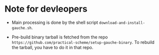 # Note for devleopers

- Main processing is done by the shell script `download-and-install-gauche.sh`.

- Pre-build binary tarball is fetched from the repo
  `https://github.com/practical-scheme/setup-gauche-binary`.  To rebuild
  the tarball, you have to do it in that repo.
